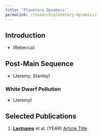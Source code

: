 ```yaml
---
title: "Planetary Dynamics"
permalink: /research/planetary-dynamics/
---
```

## Introduction
- (Rebecca)


## Post-Main Sequence
- (Jeremy; Stanley)

### White Dwarf Pollution
- (Jeremy)

##  Selected Publications
1. [**Lastname**](/team/first-last/) et al. (YEAR) [Article Title](https://ui.adsabs.harvard.edu/abs/URL/abstract)
